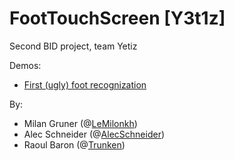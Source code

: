 # FootTouchScreen [Y3t1z]
Second BID project, team Yetiz

Demos:
* [First (ugly) foot recognization](https://www.youtube.com/watch?v=2J9tWPgrmus)

By:
* Milan Gruner (@[LeMilonkh](http://github.com/lemilonkh))
* Alec Schneider (@[AlecSchneider](https://github.com/AlecSchneider))
* Raoul Baron (@[Trunken](https://github.com/Trunken))
